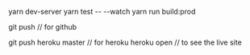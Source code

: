 yarn dev-server
yarn test -- --watch
yarn run build:prod

git push                 // for github

git push heroku master  // for heroku
heroku open             // to see the live site
